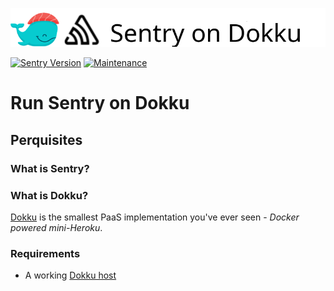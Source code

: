 ![](images/repo_header.png)

[![Sentry Version](https://img.shields.io/badge/Sentry_version-8.22.0-green.svg)](https://github.com/getsentry/sentry/releases/tag/8.22.0) [![Maintenance](https://img.shields.io/badge/Maintained%3F-yes-green.svg)](https://GitHub.com/Naereen/StrapDown.js/graphs/commit-activity)
# Run Sentry on Dokku

## Perquisites

### What is Sentry?

### What is Dokku?

[Dokku](http://dokku.viewdocs.io/dokku/) is the smallest PaaS implementation
you've ever seen - _Docker powered mini-Heroku_.

### Requirements
* A working [Dokku host](http://dokku.viewdocs.io/dokku/getting-started/installation/)
